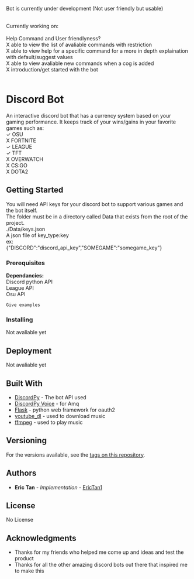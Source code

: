 Bot is currently under development (Not user friendly but usable)<br />

<br />
Currently working on:<br />
<br />
Help Command and User friendlyness? <br />
X able to view the list of avaliable commands with restriction <br />
X able to view help for a specific command for a more in depth explaination with default/suggest values<br />
X able to view avaliable new commands when a cog is added <br />
X introduction/get started with the bot <br />
<br />


# Discord Bot

An interactive discord bot that has a currency system based on your gaming performance. It keeps track of your wins/gains in your favorite games such as: <br />
✓ OSU<br />
X FORTNITE<br />
✓ LEAGUE<br />
✓ TFT<br />
X OVERWATCH<br />
X CS:GO<br />
X DOTA2<br />


## Getting Started

You will need API keys for your discord bot to support various games and the bot itself. <br />
The folder must be in a directory called Data that exists from the root of the project. <br />
./Data/keys.json<br />
A json file of key_type:key<br />
ex:<br />
{"DISCORD":"discord_api_key","SOMEGAME":"somegame_key"}<br />



### Prerequisites

<b>Dependancies: </b><br />
Discord python API<br />
League API<br />
Osu API <br />
```
Give examples
```

### Installing

Not avaliable yet


## Deployment

Not avaliable yet

## Built With

* [DiscordPy](https://discordpy.readthedocs.io/en/latest/api.html) - The bot API used
* [DiscordPy Voice](https://discordpy.readthedocs.io/en/latest/api.html) - for Amq
* [Flask](https://github.com/pallets/flask) - python web framework for oauth2
* [youtube_dl](https://github.com/ytdl-org/youtube-dl) - used to download music
* [ffmpeg](https://www.ffmpeg.org/) - used to play music

## Versioning

For the versions available, see the [tags on this repository](https://github.com/EricTan1/Discord/tags). 

## Authors

* **Eric Tan** - *Implementation* - [EricTan1](https://github.com/EricTan1)


## License

No License

## Acknowledgments

* Thanks for my friends who helped me come up and ideas and test the product
* Thanks for all the other amazing discord bots out there that inspired me to make this

